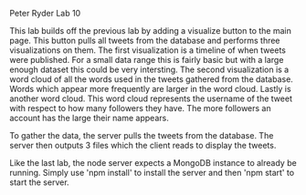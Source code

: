 Peter Ryder
Lab 10

This lab builds off the previous lab by adding a visualize
button to the main page. This button pulls all tweets from
the database and performs three visualizations on them.
The first visualization is a timeline of when tweets were
published. For a small data range this is fairly basic
but with a large enough dataset this could be very
intersting. The second visualization is a word cloud of all
the words used in the tweets gathered from the database.
Words which appear more frequently are larger in the word
cloud. Lastly is another word cloud. This word cloud
represents the username of the tweet with respect to how
many followers they have. The more followers an account has
the large their name appears.

To gather the data, the server pulls the tweets from the
database. The server then outputs 3 files which the client
reads to display the tweets.

Like the last lab, the node server expects a MongoDB instance
to already be running. Simply use 'npm install' to install
the server and then 'npm start' to start the server.